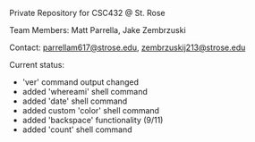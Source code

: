 Private Repository for CSC432 @ St. Rose

Team Members: Matt Parrella, Jake Zembrzuski

Contact: parrellam617@strose.edu, zembrzuskij213@strose.edu

Current status:

- 'ver' command output changed
- added 'whereami' shell command
- added 'date' shell command
- added custom 'color' shell command
- added 'backspace' functionality (9/11)
- added 'count' shell command